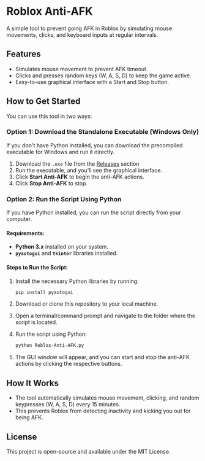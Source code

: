 
# Roblox Anti-AFK

A simple tool to prevent going AFK in Roblox by simulating mouse movements, clicks, and keyboard inputs at regular intervals.

## Features
- Simulates mouse movement to prevent AFK timeout.
- Clicks and presses random keys (W, A, S, D) to keep the game active.
- Easy-to-use graphical interface with a Start and Stop button.

## How to Get Started

You can use this tool in two ways:

### Option 1: Download the Standalone Executable (Windows Only)
If you don't have Python installed, you can download the precompiled executable for Windows and run it directly.

1. Download the `.exe` file from the [Releases](#) section
2. Run the executable, and you'll see the graphical interface.
3. Click **Start Anti-AFK** to begin the anti-AFK actions.
4. Click **Stop Anti-AFK** to stop.

### Option 2: Run the Script Using Python
If you have Python installed, you can run the script directly from your computer.

#### Requirements:
- **Python 3.x** installed on your system.
- **`pyautogui`** and **`tkinter`** libraries installed.

#### Steps to Run the Script:
1. Install the necessary Python libraries by running:
   ```bash
   pip install pyautogui
   ```

2. Download or clone this repository to your local machine.

3. Open a terminal/command prompt and navigate to the folder where the script is located.

4. Run the script using Python:
   ```bash
   python Roblox-Anti-AFK.py
   ```

5. The GUI window will appear, and you can start and stop the anti-AFK actions by clicking the respective buttons.

## How It Works
- The tool automatically simulates mouse movement, clicking, and random keypresses (W, A, S, D) every 15 minutes.
- This prevents Roblox from detecting inactivity and kicking you out for being AFK.

## License
This project is open-source and available under the MIT License.
